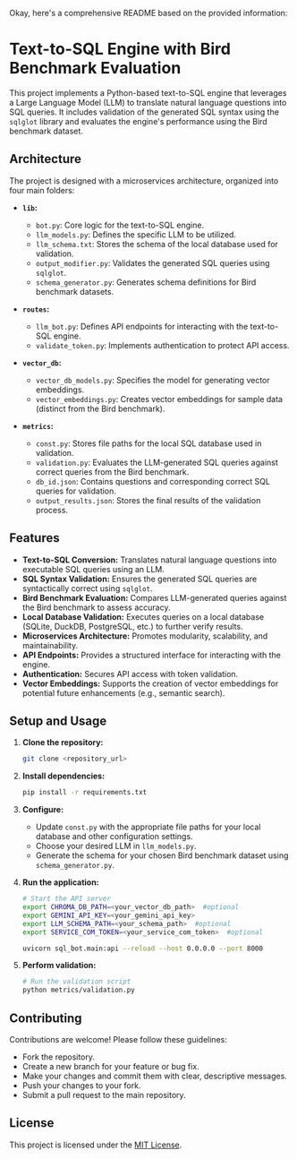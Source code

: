 
Okay, here's a comprehensive README based on the provided information:

# Text-to-SQL Engine with Bird Benchmark Evaluation

This project implements a Python-based text-to-SQL engine that leverages a Large Language Model (LLM) to translate natural language questions into SQL queries. It includes validation of the generated SQL syntax using the `sqlglot` library and evaluates the engine's performance using the Bird benchmark dataset.

## Architecture

The project is designed with a microservices architecture, organized into four main folders:

* **`lib`:**
    * `bot.py`: Core logic for the text-to-SQL engine.
    * `llm_models.py`: Defines the specific LLM to be utilized.
    * `llm_schema.txt`: Stores the schema of the local database used for validation.
    * `output_modifier.py`: Validates the generated SQL queries using `sqlglot`.
    * `schema_generator.py`: Generates schema definitions for Bird benchmark datasets.

* **`routes`:**
    * `llm_bot.py`: Defines API endpoints for interacting with the text-to-SQL engine.
    * `validate_token.py`: Implements authentication to protect API access.

* **`vector_db`:**
    * `vector_db_models.py`: Specifies the model for generating vector embeddings.
    * `vector_embeddings.py`: Creates vector embeddings for sample data (distinct from the Bird benchmark).

* **`metrics`:**
    * `const.py`: Stores file paths for the local SQL database used in validation.
    * `validation.py`: Evaluates the LLM-generated SQL queries against correct queries from the Bird benchmark.
    * `db_id.json`: Contains questions and corresponding correct SQL queries for validation.
    * `output_results.json`: Stores the final results of the validation process.

## Features

* **Text-to-SQL Conversion:** Translates natural language questions into executable SQL queries using an LLM.
* **SQL Syntax Validation:** Ensures the generated SQL queries are syntactically correct using `sqlglot`.
* **Bird Benchmark Evaluation:**  Compares LLM-generated queries against the Bird benchmark to assess accuracy.
* **Local Database Validation:** Executes queries on a local database (SQLite, DuckDB, PostgreSQL, etc.) to further verify results.
* **Microservices Architecture:** Promotes modularity, scalability, and maintainability.
* **API Endpoints:** Provides a structured interface for interacting with the engine.
* **Authentication:** Secures API access with token validation.
* **Vector Embeddings:** Supports the creation of vector embeddings for potential future enhancements (e.g., semantic search).

## Setup and Usage

1. **Clone the repository:** 
   ```bash
   git clone <repository_url>
   ```

2. **Install dependencies:**
   ```bash
   pip install -r requirements.txt
   ```

3. **Configure:**
   * Update `const.py` with the appropriate file paths for your local database and other configuration settings.
   * Choose your desired LLM in `llm_models.py`.
   * Generate the schema for your chosen Bird benchmark dataset using `schema_generator.py`.

4. **Run the application:**
   ```bash
   # Start the API server 
   export CHROMA_DB_PATH=<your_vector_db_path>  #optional
   export GEMINI_API_KEY=<your_gemini_api_key>  
   export LLM_SCHEMA_PATH=<your_schema_path>  #optional
   export SERVICE_COM_TOKEN=<your_service_com_token>  #optional

   uvicorn sql_bot.main:api --reload --host 0.0.0.0 --port 8000
   ```

5. **Perform validation:**
   ```bash
   # Run the validation script
   python metrics/validation.py
   ```

## Contributing

Contributions are welcome! Please follow these guidelines:

* Fork the repository.
* Create a new branch for your feature or bug fix.
* Make your changes and commit them with clear, descriptive messages.
* Push your changes to your fork.
* Submit a pull request to the main repository.

## License

This project is licensed under the [MIT License](LICENSE).




